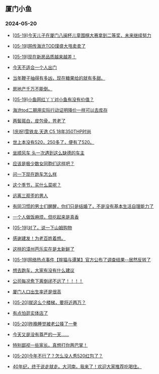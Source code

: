 ## 厦门小鱼 
### 2024-05-20

+ [[05-19]今天儿子在厦门八闽杯儿童围棋大赛拿到二等奖，未来继续努力](http://bbs.xmfish.com/read-htm-tid-18192520.html)

+ [[05-19]网传海沧TOD璞盛大甩卖卖了](http://bbs.xmfish.com/read-htm-tid-18192684.html)

+ [[05-19]现在新房品质越来越差！](http://bbs.xmfish.com/read-htm-tid-18192764.html)

+ [今天不适合一个人出门](http://bbs.xmfish.com/read-htm-tid-18192668.html)

+ [当年鞭子抽得有多凶，现在糖果给的就有多甜。](http://bbs.xmfish.com/read-htm-tid-18192646.html)

+ [房地产千万不能倒。](http://bbs.xmfish.com/read-htm-tid-18192714.html)

+ [[05-19]小鱼网红丫丫对小鱼有没有价值？](http://bbs.xmfish.com/read-htm-tid-18192586.html)

+ [海沧tod二期用实际行动证明降价一样可以去库存](http://bbs.xmfish.com/read-htm-tid-18192677.html)

+ [两鬓斑白，皮包骨，苍老了](http://bbs.xmfish.com/read-htm-tid-18192793.html)

+ [[庆祝]雪铁龙.天逸 C5
18年350THP时尚](http://bbs.xmfish.com/read-htm-tid-18192536.html)

+ [世上本没有520，250多了，便有了520。](http://bbs.xmfish.com/read-htm-tid-18192667.html)

+ [坐顺风车 头一次遇到这么缺德的车主](http://bbs.xmfish.com/read-htm-tid-18192528.html)

+ [应该是极少数女同胞们这样吧？](http://bbs.xmfish.com/read-htm-tid-18192735.html)

+ [问一下现在跑车怎么样](http://bbs.xmfish.com/read-htm-tid-18192545.html)

+ [这个季节，买什么菜呢？](http://bbs.xmfish.com/read-htm-tid-18192727.html)

+ [远离三观歪的男人](http://bbs.xmfish.com/read-htm-tid-18192827.html)

+ [有同习惯的男士们醒醒，你们只是结婚了，不是没有基本生活自理能力了](http://bbs.xmfish.com/read-htm-tid-18192863.html)

+ [一个人做饭麻烦，但吃起来是真香](http://bbs.xmfish.com/read-htm-tid-18192804.html)

+ [[05-19]对了，说一下山姆购物](http://bbs.xmfish.com/read-htm-tid-18192715.html)

+ [感谢建发！为老百姓着想。](http://bbs.xmfish.com/read-htm-tid-18192875.html)

+ [这样的漳州芭乐实在是太新鲜了](http://bbs.xmfish.com/read-htm-tid-18192770.html)

+ [[05-19]网络热点事件【胖猫与谭某】官方公布了调查结果--居然反转了](http://bbs.xmfish.com/read-htm-tid-18192914.html)

+ [想去跑车，大家有没有什么建议](http://bbs.xmfish.com/read-htm-tid-18192880.html)

+ [公司每况愈下离倒闭不远了！！！！](http://bbs.xmfish.com/read-htm-tid-18193087.html)

+ [厦门人口出生率还是很高](http://bbs.xmfish.com/read-htm-tid-18192951.html)

+ [[05-20]就这么个楼梯，要将近两万？](http://bbs.xmfish.com/read-htm-tid-18193069.html)

+ [有点怕逛实体店了](http://bbs.xmfish.com/read-htm-tid-18193008.html)

+ [[05-20]昨晚睡觉被老公揍了一拳](http://bbs.xmfish.com/read-htm-tid-18193080.html)

+ [今天又是没有尊严的一天……](http://bbs.xmfish.com/read-htm-tid-18193133.html)

+ [特别鄙视一些家长。真想打你两巴掌！](http://bbs.xmfish.com/read-htm-tid-18192978.html)

+ [[05-20]今年不行了？怎么没人秀520红包了？](http://bbs.xmfish.com/read-htm-tid-18193077.html)

+ [40年纪，终于说走就走。大河南，我来了！欢迎大家推荐吃喝住。](http://bbs.xmfish.com/read-htm-tid-18192994.html)

